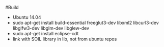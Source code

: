 #Build

- Ubuntu 14.04
- sudo apt-get install build-essential freeglut3-dev libxml2 libcurl3-dev libglfw3-dev libglm-dev libglew-dev
- sudo apt-get install eclipse-cdt
- link with SOIL library in lib, not from ubuntu repos

